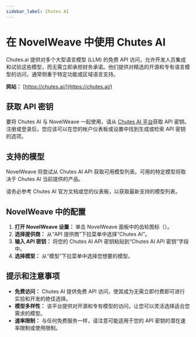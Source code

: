 ```yaml
---
sidebar_label: Chutes AI
---
```


# 在 NovelWeave 中使用 Chutes AI

Chutes.ai 提供对多个大型语言模型 (LLM) 的免费 API 访问，允许开发人员集成和试验这些模型，而无需立即承担财务承诺。他们提供对精选的开源和专有语言模型的访问，通常侧重于特定功能或区域语言支持。

**网站：** [https://chutes.ai/](https://chutes.ai/)

## 获取 API 密钥

要将 Chutes AI 与 NovelWeave 一起使用，请从 [Chutes AI 平台](https://chutes.ai/)获取 API 密钥。注册或登录后，您应该可以在您的帐户仪表板或设置中找到生成或检索 API 密钥的选项。

## 支持的模型

NovelWeave 将尝试从 Chutes AI API 获取可用模型列表。可用的特定模型将取决于 Chutes AI 当前提供的产品。

请务必参考 Chutes AI 官方文档或您的仪表板，以获取最新支持的模型列表。

## NovelWeave 中的配置

1.  **打开 NovelWeave 设置：** 单击 NovelWeave 面板中的齿轮图标（<Codicon name="gear" />）。
2.  **选择提供商：** 从“API 提供商”下拉菜单中选择“Chutes AI”。
3.  **输入 API 密钥：** 将您的 Chutes AI API 密钥粘贴到“Chutes AI API 密钥”字段中。
4.  **选择模型：** 从“模型”下拉菜单中选择您想要的模型。

## 提示和注意事项

- **免费访问：** Chutes AI 提供免费 API 访问，使其成为无需立即付费即可进行实验和开发的绝佳选择。
- **模型多样性：** 该平台提供对开源和专有模型的访问，让您可以灵活选择适合您需求的模型。
- **速率限制：** 与任何免费服务一样，请注意可能适用于您的 API 密钥的潜在速率限制或使用限制。
